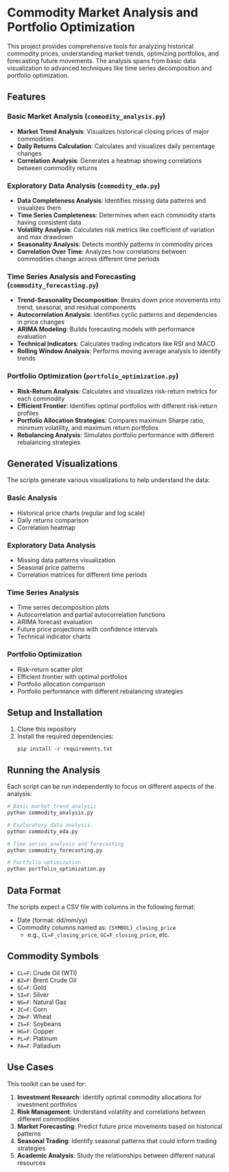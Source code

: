 # Commodity Market Analysis and Portfolio Optimization

This project provides comprehensive tools for analyzing historical commodity prices, understanding market trends, optimizing portfolios, and forecasting future movements. The analysis spans from basic data visualization to advanced techniques like time series decomposition and portfolio optimization.

## Features

### Basic Market Analysis (`commodity_analysis.py`)
- **Market Trend Analysis**: Visualizes historical closing prices of major commodities
- **Daily Returns Calculation**: Calculates and visualizes daily percentage changes
- **Correlation Analysis**: Generates a heatmap showing correlations between commodity returns

### Exploratory Data Analysis (`commodity_eda.py`)
- **Data Completeness Analysis**: Identifies missing data patterns and visualizes them
- **Time Series Completeness**: Determines when each commodity starts having consistent data
- **Volatility Analysis**: Calculates risk metrics like coefficient of variation and max drawdown
- **Seasonality Analysis**: Detects monthly patterns in commodity prices
- **Correlation Over Time**: Analyzes how correlations between commodities change across different time periods

### Time Series Analysis and Forecasting (`commodity_forecasting.py`)
- **Trend-Seasonality Decomposition**: Breaks down price movements into trend, seasonal, and residual components
- **Autocorrelation Analysis**: Identifies cyclic patterns and dependencies in price changes
- **ARIMA Modeling**: Builds forecasting models with performance evaluation
- **Technical Indicators**: Calculates trading indicators like RSI and MACD
- **Rolling Window Analysis**: Performs moving average analysis to identify trends

### Portfolio Optimization (`portfolio_optimization.py`)
- **Risk-Return Analysis**: Calculates and visualizes risk-return metrics for each commodity
- **Efficient Frontier**: Identifies optimal portfolios with different risk-return profiles
- **Portfolio Allocation Strategies**: Compares maximum Sharpe ratio, minimum volatility, and maximum return portfolios
- **Rebalancing Analysis**: Simulates portfolio performance with different rebalancing strategies

## Generated Visualizations

The scripts generate various visualizations to help understand the data:

### Basic Analysis
- Historical price charts (regular and log scale)
- Daily returns comparison
- Correlation heatmap

### Exploratory Data Analysis
- Missing data patterns visualization
- Seasonal price patterns
- Correlation matrices for different time periods

### Time Series Analysis
- Time series decomposition plots
- Autocorrelation and partial autocorrelation functions
- ARIMA forecast evaluation
- Future price projections with confidence intervals
- Technical indicator charts

### Portfolio Optimization
- Risk-return scatter plot
- Efficient frontier with optimal portfolios
- Portfolio allocation comparison
- Portfolio performance with different rebalancing strategies

## Setup and Installation

1. Clone this repository
2. Install the required dependencies:
   ```
   pip install -r requirements.txt
   ```

## Running the Analysis

Each script can be run independently to focus on different aspects of the analysis:

```bash
# Basic market trend analysis
python commodity_analysis.py

# Exploratory data analysis
python commodity_eda.py

# Time series analysis and forecasting
python commodity_forecasting.py

# Portfolio optimization
python portfolio_optimization.py
```

## Data Format

The scripts expect a CSV file with columns in the following format:
- Date (format: dd/mm/yy)
- Commodity columns named as: `{SYMBOL}_closing_price`
   - e.g., `CL=F_closing_price`, `GC=F_closing_price`, etc.

## Commodity Symbols

- `CL=F`: Crude Oil (WTI)
- `BZ=F`: Brent Crude Oil
- `GC=F`: Gold
- `SI=F`: Silver
- `NG=F`: Natural Gas
- `ZC=F`: Corn
- `ZW=F`: Wheat
- `ZS=F`: Soybeans
- `HG=F`: Copper
- `PL=F`: Platinum
- `PA=F`: Palladium

## Use Cases

This toolkit can be used for:

1. **Investment Research**: Identify optimal commodity allocations for investment portfolios
2. **Risk Management**: Understand volatility and correlations between different commodities
3. **Market Forecasting**: Predict future price movements based on historical patterns
4. **Seasonal Trading**: Identify seasonal patterns that could inform trading strategies
5. **Academic Analysis**: Study the relationships between different natural resources 